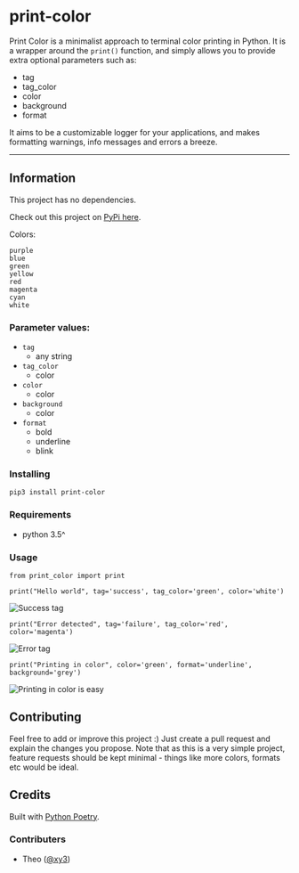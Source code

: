 # print-color

Print Color is a minimalist approach to terminal color printing in Python. It is a wrapper around the `print()` function, and simply allows you to provide extra optional parameters such as:
- tag
- tag_color
- color
- background
- format

It aims to be a customizable logger for your applications, and makes formatting warnings, info messages and errors a breeze.

---

## Information

This project has no dependencies.

Check out this project on [PyPi here](https://pypi.org/project/print-color/).

Colors:
```
purple
blue
green
yellow
red
magenta
cyan
white
```

### Parameter values:

- `tag`
    - any string
- `tag_color`
    - color
- `color`
    - color
- `background`
    - color
- `format`
    - bold
    - underline
    - blink

### Installing

```
pip3 install print-color
```

### Requirements

- python 3.5^

### Usage

```
from print_color import print

print("Hello world", tag='success', tag_color='green', color='white')
```

![Success tag](https://i.imgur.com/qmeYTkR.png)

```
print("Error detected", tag='failure', tag_color='red', color='magenta')
```

![Error tag](https://i.imgur.com/dksa03u.png)

```
print("Printing in color", color='green', format='underline', background='grey')
```

![Printing in color is easy](https://i.imgur.com/3sUTi8z.png)


## Contributing

Feel free to add or improve this project :) Just create a pull request and explain the changes you propose.
Note that as this is a very simple project, feature requests should be kept minimal - things like more colors, formats etc would be ideal.

## Credits

Built with [Python Poetry](https://python-poetry.org/).

### Contributers

- Theo ([@xy3](https://github.com/xy3))

